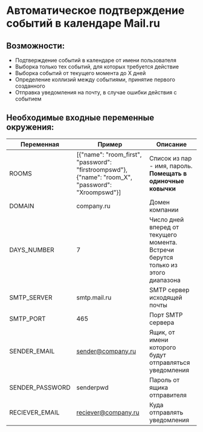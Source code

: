 # Автоматическое подтверждение событий в календаре Mail.ru
## Возможности:
* Подтверждение событий в календаре от имени пользователя
* Выборка только тех событий, для которых требуется действие
* Выборка событий от текущего момента до Х дней
* Определение коллизий между событиями, принятие первого созданного
* Отправка уведомления на почту, в случае ошибки действия с событием
## Необходимые входные переменные окружения:
| Переменная | Пример | Описание |
|---|---|---|
| ROOMS | [{"name": "room_first", "password": "firstroompswd"}, {"name": "room_X", "password": "Xroompswd"}] | Список из пар - имя, пароль. **Помещать в одиночные ковычки** |
| DOMAIN | company.ru | Домен компании |
| DAYS_NUMBER | 7 | Число дней вперед от текущего момента. Встречи берутся только из этого диапазона |
| SMTP_SERVER | smtp.mail.ru | SMTP сервер исходящей почты |
| SMTP_PORT | 465 | Порт SMTP сервера |
| SENDER_EMAIL | sender@company.ru | Ящик, от имени которого будут отправляться уведомления |
| SENDER_PASSWORD | senderpwd | Пароль от ящика отправителя |
| RECIEVER_EMAIL | reciever@company.ru | Куда отправлять уведомления |